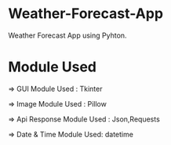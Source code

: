 # Weather-Forecast-App
Weather Forecast App using Pyhton.

# Module Used

=> GUI Module Used : Tkinter

=> Image Module Used : Pillow

=> Api Response Module Used : Json,Requests

=> Date & Time Module Used: datetime
